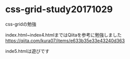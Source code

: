 # css-grid-study20171029
css-gridの勉強

index.html~index4.htmlまではQiitaを参考に勉強しました
https://qiita.com/kura07/items/e633b35e33e43240d363

inde5.htmlは遊びです
